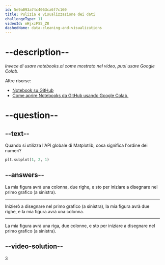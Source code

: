 ```yaml
---
id: 5e9a093a74c4063ca6f7c160
title: Pulizia e visualizzazione dei dati
challengeType: 11
videoId: mHjxzFS5_Z0
dashedName: data-cleaning-and-visualizations
---
```


# --description--

*Invece di usare notebooks.ai come mostrato nel video, puoi usare Google Colab.*

Altre risorse:

-   [Notebook su GitHub](https://github.com/ine-rmotr-curriculum/data-cleaning-rmotr-freecodecamp)
-   [Come aprire Notebooks da GitHub usando Google Colab.](https://colab.research.google.com/github/googlecolab/colabtools/blob/master/notebooks/colab-github-demo.ipynb)

# --question--

## --text--

Quando si utilizza l'API globale di Matplotlib, cosa significa l'ordine dei numeri?

```py
plt.subplot(1, 2, 1)
```

## --answers--

La mia figura avrà una colonna, due righe, e sto per iniziare a disegnare nel primo grafico (a sinistra).

---

Inizierò a disegnare nel primo grafico (a sinistra), la mia figura avrà due righe, e la mia figura avrà una colonna.

---

La mia figura avrà una riga, due colonne, e sto per iniziare a disegnare nel primo grafico (a sinistra).

## --video-solution--

3

